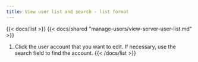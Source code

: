 ```yaml
---
title: View user list and search - list format
---
```


{{< docs/list >}}
  {{< docs/shared "manage-users/view-server-user-list.md" >}}
  1. Click the user account that you want to edit. If necessary, use the search field to find the account.
{{< /docs/list >}}